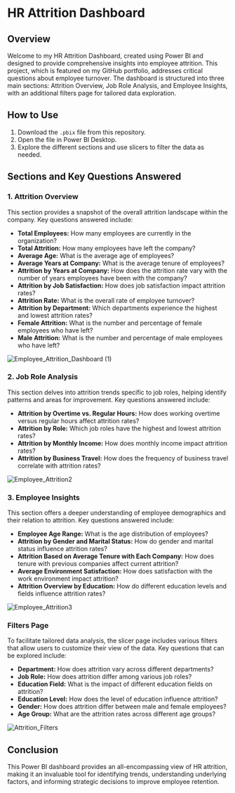 # HR Attrition Dashboard

## Overview

Welcome to my HR Attrition Dashboard, created using Power BI and designed to provide comprehensive insights into employee attrition. This project, which is featured on my GitHub portfolio, addresses critical questions about employee turnover. The dashboard is structured into three main sections: Attrition Overview, Job Role Analysis, and Employee Insights, with an additional filters page for tailored data exploration.


## How to Use

1. Download the `.pbix` file from this repository.
2. Open the file in Power BI Desktop.
3. Explore the different sections and use slicers to filter the data as needed.

## Sections and Key Questions Answered

### 1. Attrition Overview
This section provides a snapshot of the overall attrition landscape within the company. Key questions answered include:
- **Total Employees:** How many employees are currently in the organization?
- **Total Attrition:** How many employees have left the company?
- **Average Age:** What is the average age of employees?
- **Average Years at Company:** What is the average tenure of employees?
- **Attrition by Years at Company:** How does the attrition rate vary with the number of years employees have been with the company?
- **Attrition by Job Satisfaction:** How does job satisfaction impact attrition rates?
- **Attrition Rate:** What is the overall rate of employee turnover?
- **Attrition by Department:** Which departments experience the highest and lowest attrition rates?
- **Female Attrition:** What is the number and percentage of female employees who have left?
- **Male Attrition:** What is the number and percentage of male employees who have left?

![Employee_Attrition_Dashboard (1)](https://github.com/astul313/Asta-S_portfolio/assets/170947124/4538c9fc-2eea-400a-8b9c-216f2d025f4a)


### 2. Job Role Analysis
This section delves into attrition trends specific to job roles, helping identify patterns and areas for improvement. Key questions answered include:
- **Attrition by Overtime vs. Regular Hours:** How does working overtime versus regular hours affect attrition rates?
- **Attrition by Role:** Which job roles have the highest and lowest attrition rates?
- **Attrition by Monthly Income:** How does monthly income impact attrition rates?
- **Attrition by Business Travel:** How does the frequency of business travel correlate with attrition rates?

![Employee_Attrition2](https://github.com/astul313/Asta-S_portfolio/assets/170947124/0419dfb0-8c16-464e-b2bd-e5346382727a)

### 3. Employee Insights
This section offers a deeper understanding of employee demographics and their relation to attrition. Key questions answered include:
- **Employee Age Range:** What is the age distribution of employees?
- **Attrition by Gender and Marital Status:** How do gender and marital status influence attrition rates?
- **Attrition Based on Average Tenure with Each Company:** How does tenure with previous companies affect current attrition?
- **Average Environment Satisfaction:** How does satisfaction with the work environment impact attrition?
- **Attrition Overview by Education:** How do different education levels and fields influence attrition rates?

 ![Employee_Attrition3](https://github.com/astul313/Asta-S_portfolio/assets/170947124/db6281e3-e44d-4043-871e-c3ae9abff157)

### Filters Page
To facilitate tailored data analysis, the slicer page includes various filters that allow users to customize their view of the data. Key questions that can be explored include:
- **Department:** How does attrition vary across different departments?
- **Job Role:** How does attrition differ among various job roles?
- **Education Field:** What is the impact of different education fields on attrition?
- **Education Level:** How does the level of education influence attrition?
- **Gender:** How does attrition differ between male and female employees?
- **Age Group:** What are the attrition rates across different age groups?

![Attrition_Filters](https://github.com/astul313/Asta-S_portfolio/assets/170947124/0cb32aaa-fec8-456f-8065-450e5cca7f11)


## Conclusion

This Power BI dashboard provides an all-encompassing view of HR attrition, making it an invaluable tool for identifying trends, understanding underlying factors, and informing strategic decisions to improve employee retention. 
